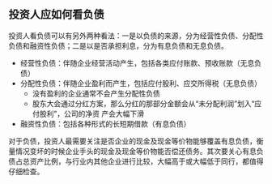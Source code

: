 ## 投资人应如何看负债

投资人看负债可以有另外两种看法：一是以负债的来源，分为经营性负债、分配性负债和融资性负债；二是以是否承担利息，分为有息负债和无息负债。

- 经营性负债：伴随企业经营活动产生，包括各类应付账款、预收账款（无息负债）
- 分配性负债：伴随企业盈利而产生，包括应付股利、应交所得税（无息负债）
  - 没有盈利的企业通常不会产生分配性负债
  - 股东大会通过分红方案，那么分红的那部分金额会从“未分配利润”划入“应付股利”，公司的净资
  产会大幅下滑
- 融资性负债：包括各种形式的长短期借款（有息负债）

对于负债，投资人最需要关注是否企业的现金及现金等价物能够覆盖有息负债，衡量情况变坏的时候企业手头的现金及现金等价物能否偿还债务。其次要关心有息负债占总资产比例，与行业内其他企业进行比较，大幅高于或大幅低于同行，都值得仔细检查。
